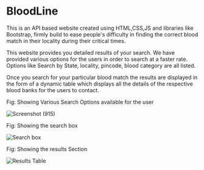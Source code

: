# BloodLine
This is an API based website created using HTML,CSS,JS and libraries like Bootstrap, firmly build to ease people's difficulty in finding the correct blood match in their locality during their critical times. 

This website provides you detailed results of your search. We have provided various options for the users in order to search at a faster rate. Options like Search by State, locality, pincode, blood category are all listed.

Once you search for your particular blood match the results are displayed in the form of a dynamic table which displays all the details of the respective blood banks for the users to contact.

Fig: Showing Various Search Options available for the user

![Screenshot (915)](https://user-images.githubusercontent.com/108822444/177596858-fdd6eed8-583a-4473-818b-22f22da59503.png)

Fig: Showing the search box

![Search box](https://user-images.githubusercontent.com/108822444/177597344-af8a1bb0-b641-4c57-ab2d-881ed52893da.png)

Fig: Showing the results Section

![Results Table](https://user-images.githubusercontent.com/108822444/177597453-293928c5-0c06-4d00-b879-171b16481c31.png)






